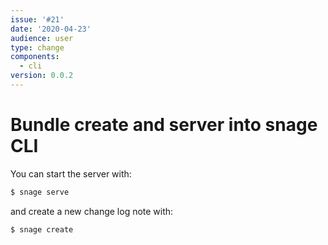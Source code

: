 ```yaml
---
issue: '#21'
date: '2020-04-23'
audience: user
type: change
components:
  - cli
version: 0.0.2
---
```

# Bundle create and server into snage CLI

You can start the server with:
```bash
$ snage serve
```

and create a new change log note with:
```bash
$ snage create
```
